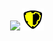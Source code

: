 # 

<p align="center">
    <img src="https://ultrarumble.com/assets/Character/Ch001/GUI/Variation/T_ui_Ch001_Variation_100.png" />
    <img src="icons/assault.png" />
</p>
